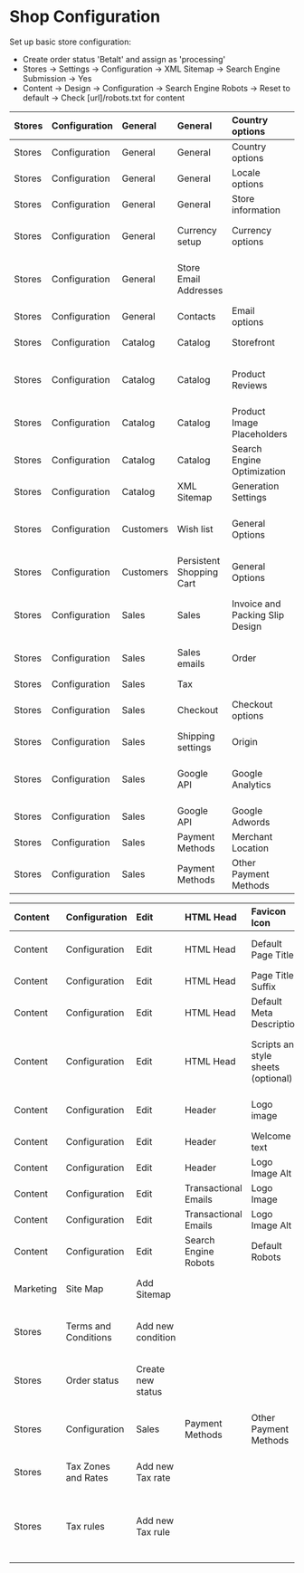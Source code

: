 # Shop Configuration



Set up basic store configuration:

* Create order status 'Betalt' and assign as 'processing'
* Stores -&gt; Settings -&gt; Configuration -&gt; XML Sitemap -&gt; Search Engine Submission -&gt; Yes
* Content -&gt; Design -&gt; Configuration -&gt; Search Engine Robots -&gt; Reset to default -&gt; Check \[url\]/robots.txt for content



| Stores | Configuration | General | General | Country options | Default country: Denmark |
| :--- | :--- | :--- | :--- | :--- | :--- |
| Stores | Configuration | General | General | Country options | Allow countries |
| Stores | Configuration | General | General | Locale options | Indstil indstillinger for Danmark |
| Stores | Configuration | General | General | Store information | Indstil kundens forretningsoplysninger |
| Stores | Configuration | General | Currency setup | Currency options | Indstil til alle 3 punkter til domæne valuta \(typisk Danish Krone\) |
| Stores | Configuration | General | Store Email Addresses |  | Indstil alle punkter med kundens firmanavn og e-mail adresse |
| Stores | Configuration | General | Contacts | Email options | Send emails to: “kundens e-mail” |
| Stores | Configuration | Catalog | Catalog | Storefront | List mode sættes til “Grid only” |
| Stores | Configuration | Catalog | Catalog | Product Reviews | Product Reviews enabled instilled til “No” medmindre kunden ønsker |
| Stores | Configuration | Catalog | Catalog | Product Image Placeholders | Product image placeholders: Upload kundelogo til alt |
| Stores | Configuration | Catalog | Catalog | Search Engine Optimization | Product URL suffix og Category URL suffix skal fjernes |
| Stores | Configuration | Catalog | XML Sitemap | Generation Settings | Enabled instilled til “Yes” |
| Stores | Configuration | Customers | Wish list | General Options | Enabled instilles til “No” medmindre kunden specifikt ønsker det |
| Stores | Configuration | Customers | Persistent Shopping Cart | General Options | Enable Persistence aktiveres og seconds sættes til 7884000 |
| Stores | Configuration | Sales | Sales | Invoice and Packing Slip Design | Upload kundelogo \(lille størrelse\) til begge muligheder og udfyld Address |
| Stores | Configuration | Sales | Sales emails | Order | Udfyld kundens e-mail adresse i send email copy to |
| Stores | Configuration | Sales | Tax |  | SNAK MED ANDERS |
| Stores | Configuration | Sales | Checkout | Checkout options | Enable terms and conditions sættes til “Yes” |
| Stores | Configuration | Sales | Shipping settings | Origin | Indstil kundens forretningsoplysninger |
| Stores | Configuration | Sales | Google API | Google Analytics | Aktiver, udfyld med Account Number og aktiver Enable Experiments |
| Stores | Configuration | Sales | Google API | Google Adwords | Spørg kunden eller Conversio om behovet |
| Stores | Configuration | Sales | Payment Methods | Merchant Location | Merchant Country sættes til Danmark |
| Stores | Configuration | Sales | Payment Methods | Other Payment Methods | Aktiver og indstil betalingsmetoder efter kundebehov |

| Content | Configuration | Edit | HTML Head | Favicon Icon | Upload Favicon |
| :--- | :--- | :--- | :--- | :--- | :--- |
| Content | Configuration | Edit | HTML Head | Default Page Title | Udfyld en standard fallback title tag |
| Content | Configuration | Edit | HTML Head | Page Title Suffix | Indsæt “ - domænenavn.dk” |
| Content | Configuration | Edit | HTML Head | Default Meta Description | Udfyld en standard fallback meta description |
| Content | Configuration | Edit | HTML Head | Scripts and style sheets \(optional\) | Udfyld scripts efter kundebehov \(pop-up, sleeknote, trustpilot mm\) |
| Content | Configuration | Edit | Header | Logo image | Upload kundens logo hvis ikke allerede uploadet |
| Content | Configuration | Edit | Header | Welcome text | Teksten skal slettes |
| Content | Configuration | Edit | Header | Logo Image Alt | Udfyld kundens firmanavn + logo |
| Content | Configuration | Edit | Transactional Emails | Logo Image | Upload kundens logo |
| Content | Configuration | Edit | Transactional Emails | Logo Image Alt | Udfyld kundens firmanavn + logo |
| Content | Configuration | Edit | Search Engine Robots | Default Robots | Noindex, Nofollow \(Når kunden er i produktion\) |
| Marketing | Site Map | Add Sitemap |  |  | Udfyld filename med “sitemap.xml” og path med “/” |
| Stores | Terms and Conditions | Add new condition |  |  | Udfyld handelsbetingelser informationer og Save condition |
| Stores | Order status | Create new status |  |  | Tilføj nye ordre statusser som passer til kundens betalingsformer |
| Stores | Configuration | Sales | Payment Methods | Other Payment Methods | Tilføj nye ordre statusser til kundens betalingsformer  |
| Stores | Tax Zones and Rates | Add new Tax rate |  |  | Opret dansk momssats \(se shorturl.at/cxBMP\)  |
| Stores | Tax rules | Add new Tax rule |  |  | Opret ny momsregel med navn “25%” og vælg “DK-25” i Tax rate dropdown. Gem. |




